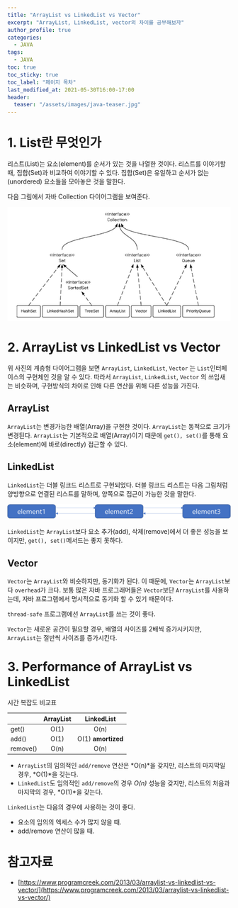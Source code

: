 ```yaml
---
title: "ArrayList vs LinkedList vs Vector"
excerpt: "ArrayList, LinkedList, vector의 차이를 공부해보자"
author_profile: true
categories:
  - JAVA
tags:
  - JAVA
toc: true
toc_sticky: true
toc_label: "페이지 목차"
last_modified_at: 2021-05-30T16:00-17:00
header:
  teaser: "/assets/images/java-teaser.jpg"
---
```


# 1. List란 무엇인가

리스트(List)는 요소(element)를 순서가 있는 것을 나열한 것이다. 리스트를 이야기할 때, 집합(Set)과 비교하여 이야기할 수 있다. 집합(Set)은 유일하고 순서가 없는(unordered) 요소들을 모아놓은 것을 말한다.

다음 그림에서 자바 Collection 다이어그램을 보여준다.

![java-collection-list](/assets\images\java-study\list\java-collection-list.PNG)

# 2. ArrayList vs LinkedList vs Vector

위 사진의 계층형 다이어그램을 보면 `ArrayList`, `LinkedList`, `Vector` 는 `List`인터페이스의 구현체인 것을 알 수 있다. 따라서 `ArrayList`, `LinkedList`, `Vector` 의 쓰임새는 비슷하며, 구현방식의 차이로 인해 다른 연산을 위해 다른 성능을 가진다.

## ArrayList

`ArrayList`는 변경가능한 배열(Array)을 구현한 것이다. `ArrayList`는 동적으로 크기가 변경된다. `ArrayList`는 기본적으로  배열(Array)이기 때문에 `get(), set()`를 통해 요소(element)에  바로(directly) 접근할 수 있다.

## LinkedList

`LinkedList`는 더블 링크드 리스트로 구현되었다. 더블 링크드 리스트는 다음 그림처럼 양방향으로 연결된 리스트를 말하며, 양쪽으로 접근이 가능한 것을 말한다.

![double-linked-list](/assets\images\java-study\list\double-linked-list.png)

`LinkedList`는 `ArrayList`보다 요소 추가(add), 삭제(remove)에서 더 좋은 성능을 보이지만, `get(), set()`메서드는 좋지 못하다.

## Vector

`Vector`는 `ArrayList`와 비슷하지만, 동기화가 된다.  이 때문에, `Vector`는 `ArrayList`보다 `overhead`가 크다. 보통 많은 자바 프로그래머들은 `Vector`보단 `ArrayList`를 사용하는데,  자바 프로그램에서 명시적으로 동기화 할 수 있기 때문이다.

`thread-safe` 프로그램에선 `ArrayList`를 쓰는 것이 좋다. 

`Vector`는 새로운 공간이 필요할 경우, 배열의 사이즈를 2배씩 증가시키지만, `ArrayList`는 절반씩 사이즈를 증가시킨다.

# 3. Performance of ArrayList vs LinkedList

시간 복잡도 비교표

|          | ArrayList |     LinkedList     |
| -------- | :-------: | :----------------: |
| get()    |   O(1)    |        O(n)        |
| add()    |   O(1)    | O(1) **amortized** |
| remove() |   O(n)    |        O(n)        |

* `ArrayList`의 임의적인 `add/remove` 연산은 *O(n)*을 갖지만, 리스트의 마지막일 경우, *O(1)*을 깆는다.
* `LinkedList`도 임의적인 `add/remove`의 경우 *O(n)* 성능을 갖지만, 리스트의 처음과 마지막의 경우, *O(1)*을 갖는다.

`LinkedList`는 다음의 경우에 사용하는 것이 좋다.

* 요소의 임의의 엑세스 수가 많지 않을 때.
* add/remove 연산이 많을 때.

# 참고자료

* [https://www.programcreek.com/2013/03/arraylist-vs-linkedlist-vs-vector/](https://www.programcreek.com/2013/03/arraylist-vs-linkedlist-vs-vector/)